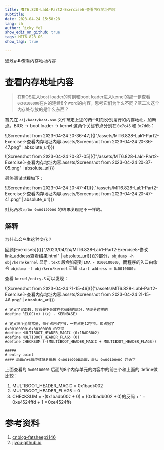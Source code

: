 ```yaml
---
title: MIT6.828-Lab1-Part2-Exercise6-查看内存地址内容
subtitle: 
date: 2023-04-24 15:58:28
lang: zh
author: Ricky Yel
show_edit_on_github: true
tags: MIT6.828 OS
show_tags: true

---
```

通过gdb查看内存地址内容
<!--more-->

# 查看内存地址内容

>  在BIOS进入boot loader的时刻和boot loader进入kernel的那一刻查看 `0x00100000`在内的连续8个word的内容，思考它们为什么不同？第二次这个内存处存放的是什么东西？

首先在 `obj/boot/boot.asm` 文件确定上述的两个时刻分别运行的内存地址，加断点。BIOS -> boot loader -> kernel 这两个关键节点分别在 `0x7c45` 和 `0x7d6b`：

![Screenshot from 2023-04-24 20-36-47]({{"/assets/MIT6.828-Lab1-Part2-Exercise6-查看内存地址内容.assets/Screenshot from 2023-04-24 20-36-47.png" | absolute_url}})

![Screenshot from 2023-04-24 20-37-05]({{"/assets/MIT6.828-Lab1-Part2-Exercise6-查看内存地址内容.assets/Screenshot from 2023-04-24 20-37-05.png" | absolute_url}})

最终调试过程如下：

![Screenshot from 2023-04-24 20-47-41]({{"/assets/MIT6.828-Lab1-Part2-Exercise6-查看内存地址内容.assets/Screenshot from 2023-04-24 20-47-41.png" | absolute_url}})

对比两次 `x/8x 0x00100000` 的结果发现是不一样的。

## 解释

为什么会产生这种变化？

回顾[Exercise5](({{"/2023/04/24/MIT6.828-Lab1-Part2-Exercise5-修改link_address查看结果.html" | absolute_url}}))的部分，`objdump -h obj/kern/kernel` 显示 `.text` 段会加载到 `LMA = 0x00100000`，而程序的入口由命令 `objdump -f obj/kern/kernel` 可知 `start address = 0x0010000c`

查看 `kernel/entry.S` 可以发现：

![Screenshot from 2023-04-24 21-15-46]({{"/assets/MIT6.828-Lab1-Part2-Exercise6-查看内存地址内容.assets/Screenshot from 2023-04-24 21-15-46.png" | absolute_url}})

```assembly
# 定义了宏函数，应该是不会放在代码段的部分，猜测是这样的
#define RELOC(x) ((x) - KERNBASE)

# 定义三个全局常量，每个占用4字节，一共占用12字节。即占据了 0x00100000~0x0010000B 的空间
#define MULTIBOOT_HEADER_MAGIC (0x1BADB002)
#define MULTIBOOT_HEADER_FLAGS (0)
#define CHECKSUM (-(MULTIBOOT_HEADER_MAGIC + MULTIBOOT_HEADER_FLAGS))

#####
# entry point
#### 后面的代码应该就是接着 0x0010000B后面，即从 0x0010000C 开始了
```

上面查看的 `0x00100000` 后面的8个内存单元的内容中的前三个和上面的 define做比较：

1. MULTIBOOT_HEADER_MAGIC = 0x1badb002
2. MULTIBOOT_HEADER_FLAGS = 0
3. CHECKSUM = -(0x1badb002 + 0) = (0x1badb002 + 0)的反码 + 1 = 0xe4524ffd + 1 = 0xe4524ffe

# 参考资料

1. [cnblog-fatsheep9146](https://www.cnblogs.com/fatsheep9146/p/5216681.html)
2. [jiyou-github.io](https://jiyou.github.io/blog/2018/04/15/mit.6.828/jos-lab1/)